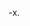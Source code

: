  -x.
<img scr="![image](https://github.com/E-Jaqueline/-x./assets/160799227/af86dd79-84c5-4a22-932f-a721a48cf71d)">
